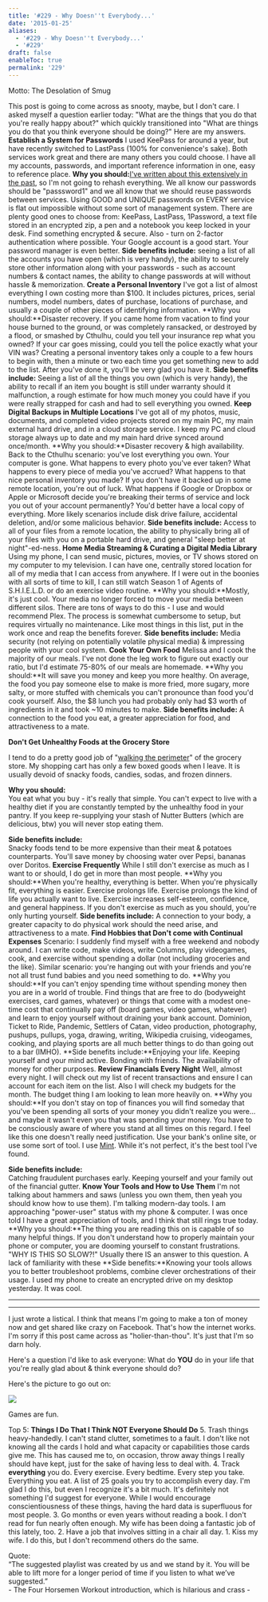 ```yaml
---
title: '#229 - Why Doesn''t Everybody...'
date: '2015-01-25'
aliases:
  - '#229 - Why Doesn''t Everybody...'
  - '#229'
draft: false
enableToc: true
permalink: '229'
---
```


Motto: The Desolation of Smug

  
This post is going to come across as snooty, maybe, but I don't care. I asked myself a question earlier today: "What are the things that you do that you're really happy about?" which quickly transitioned into "What are things you do that you think everyone should be doing?" Here are my answers. **Establish a System for Passwords** I used KeePass for around a year, but have recently switched to LastPass (100% for convenience's sake). Both services work great and there are many others you could choose. I have all my accounts, passwords, and important reference information in one, easy to reference place. **Why you should:**[I've written about this extensively in the past](http://aarongilly.blogspot.com/2014/04/167-feature-password-security.html), so I'm not going to rehash everything. We all know our passwords should be "passsword1" and we all know that we should reuse passwords between services. Using GOOD and UNIQUE passwords on EVERY service is flat out impossible without some sort of management system. There are plenty good ones to choose from: KeePass, LastPass, 1Password, a text file stored in an encrypted zip, a pen and a notebook you keep locked in your desk. Find something encrypted & secure. Also - turn on 2-factor authentication where possible. Your Google account is a good start. Your password manager is even better. **Side benefits include:** seeing a list of all the accounts you have open (which is very handy), the ability to securely store other information along with your passwords - such as account numbers & contact names, the ability to change passwords at will without hassle & memorization. **Create a Personal Inventory** I've got a list of almost everything I own costing more than $100\. It includes pictures, prices, serial numbers, model numbers, dates of purchase, locations of purchase, and usually a couple of other pieces of identifying information. **Why you should:**Disaster recovery. If you came home from vacation to find your house burned to the ground, or was completely ransacked, or destroyed by a flood, or smashed by Cthulhu, could you tell your insurance rep what you owned? If your car goes missing, could you tell the police exactly what your VIN was? Creating a personal inventory takes only a couple to a few hours to begin with, then a minute or two each time you get something new to add to the list. After you've done it, you'll be very glad you have it. **Side benefits include:** Seeing a list of all the things you own (which is very handy), the ability to recall if an item you bought is still under warranty should it malfunction, a rough estimate for how much money you could have if you were really strapped for cash and had to sell everything you owned. **Keep Digital Backups in Multiple Locations** I've got all of my photos, music, documents, and completed video projects stored on my main PC, my main external hard drive, and in a cloud storage service. I keep my PC and cloud storage always up to date and my main hard drive synced around once/month. **Why you should:**Disaster recovery & high availability. Back to the Cthulhu scenario: you've lost everything you own. Your computer is gone. What happens to every photo you've ever taken? What happens to every piece of media you've accrued? What happens to that nice personal inventory you made? If you don't have it backed up in some remote location, you're out of luck. What happens if Google or Dropbox or Apple or Microsoft decide you're breaking their terms of service and lock you out of your account permanently? You'd better have a local copy of everything. More likely scenarios include disk drive failure, accidental deletion, and/or some malicious behavior. **Side benefits include:** Access to all of your files from a remote location, the ability to physically bring all of your files with you on a portable hard drive, and general "sleep better at night"-ed-ness. **Home Media Streaming & Curating a Digital Media Library** Using my phone, I can send music, pictures, movies, or TV shows stored on my computer to my television. I can have one, centrally stored location for all of my media that I can access from anywhere. If I were out in the boonies with all sorts of time to kill, I can still watch Season 1 of Agents of S.H.I.E.L.D. or do an exercise video routine. **Why you should:**Mostly, it's just cool. Your media no longer forced to move your media between different silos. There are tons of ways to do this - I use and would recommend Plex. The process is somewhat cumbersome to setup, but requires virtually no maintenance. Like most things in this list, put in the work once and reap the benefits forever. **Side benefits include:** Media security (not relying on potentially volatile physical media) & impressing people with your cool system. **Cook Your Own Food** Melissa and I cook the majority of our meals. I've not done the leg work to figure out exactly our ratio, but I'd estimate 75-80% of our meals are homemade. **Why you should:**It will save you money and keep you more healthy. On average, the food you pay someone else to make is more fried, more sugary, more salty, or more stuffed with chemicals you can't pronounce than food you'd cook yourself. Also, the $8 lunch you had probably only had $3 worth of ingredients in it and took \~10 minutes to make. **Side benefits include:** A connection to the food you eat, a greater appreciation for food, and attractiveness to a mate.  
  
**Don't Get Unhealthy Foods at the Grocery Store**  
  
I tend to do a pretty good job of "[walking the perimeter](http://www.mayoclinic.org/healthy-living/nutrition-and-healthy-eating/in-depth/health-tip/art-20048842)" of the grocery store. My shopping cart has only a few boxed goods when I leave. It is usually devoid of snacky foods, candies, sodas, and frozen dinners.  
  
**Why you should:**  
You eat what you buy - it's really that simple. You can't expect to live with a healthy diet if you are constantly tempted by the unhealthy food in your pantry. If you keep re-supplying your stash of Nutter Butters (which are delicious, btw) you will never stop eating them.   
  
**Side benefits include:**  
Snacky foods tend to be more expensive than their meat & potatoes counterparts. You'll save money by choosing water over Pepsi, bananas over Doritos. **Exercise Frequently** While I still don't exercise as much as I want to or should, I do get in more than most people. **Why you should:**When you're healthy, everything is better. When you're physically fit, everything is easier. Exercise prolongs life. Exercise prolongs the kind of life you actually want to live. Exercise increases self-esteem, confidence, and general happiness. If you don't exercise as much as you should, you're only hurting yourself. **Side benefits include:** A connection to your body, a greater capacity to do physical work should the need arise, and attractiveness to a mate. **Find Hobbies that Don't come with Continual Expenses** Scenario: I suddenly find myself with a free weekend and nobody around. I can write code, make videos, write Columns, play videogames, cook, and exercise without spending a dollar (not including groceries and the like). Similar scenario: you're hanging out with your friends and you're not all trust fund babies and you need something to do. **Why you should:**If you can't enjoy spending time without spending money then you are in a world of trouble. Find things that are free to do (bodyweight exercises, card games, whatever) or things that come with a modest one-time cost that continually pay off (board games, video games, whatever) and learn to enjoy yourself without draining your bank account. Dominion, Ticket to Ride, Pandemic, Settlers of Catan, video production, photography, pushups, pullups, yoga, drawing, writing, Wikipedia cruising, videogames, cooking, and playing sports are all much better things to do than going out to a bar (IMHO). **Side benefits include:**Enjoying your life. Keeping yourself and your mind active. Bonding with friends. The availability of money for other purposes. **Review Financials Every Night** Well, almost every night. I will check out my list of recent transactions and ensure I can account for each item on the list. Also I will check my budgets for the month. The budget thing I am looking to lean more heavily on. **Why you should:**If you don't stay on top of finances you will find someday that you've been spending all sorts of your money you didn't realize you were... and maybe it wasn't even you that was spending your money. You have to be consciously aware of where you stand at all times on this regard. I feel like this one doesn't really need justification. Use your bank's online site, or use some sort of tool. I use [Mint](https://www.mint.com/). While it's not perfect, it's the best tool I've found.  
  
**Side benefits include:**  
Catching fraudulent purchases early. Keeping yourself and your family out of the financial gutter. **Know Your Tools and How to Use Them** I'm not talking about hammers and saws (unless you own them, then yeah you should know how to use them). I'm talking modern-day tools. I am approaching "power-user" status with my phone & computer. I was once told I have a great appreciation of tools, and I think that still rings true today. **Why you should:**The thing you are reading this on is capable of so many helpful things. If you don't understand how to properly maintain your phone or computer, you are dooming yourself to constant frustrations. "WHY IS THIS SO SLOW?!" Usually there IS an answer to this question. A lack of familiarity with these **Side benefits:**Knowing your tools allows you to better troubleshoot problems, combine clever orchestrations of their usage. I used my phone to create an encrypted drive on my desktop yesterday. It was cool.  
  
---
------------------------------  
  
I just wrote a listical. I think that means I'm going to make a ton of money now and get shared like crazy on Facebook. That's how the internet works. I'm sorry if this post came across as "holier-than-thou". It's just that I'm so darn holy.  
  
Here's a question I'd like to ask everyone: What do **YOU** do in your life that you're really glad about & think everyone should do?  
  
Here's the picture to go out on:

  
[![](assets/229-1.jpg)](http://2.bp.blogspot.com/-Xo2RHzALsnI/VMUcVRWAHCI/AAAAAAABl0M/uQmBglTE53A/s1600/IMG%5F20150123%5F221251.jpg)

Games are fun.  
  
Top 5: **Things I Do That I Think NOT Everyone Should Do** 5\. Trash things heavy-handedly. I can't stand clutter, sometimes to a fault. I don't like not knowing all the cards I hold and what capacity or capabilities those cards give me. This has caused me to, on occasion, throw away things I really should have kept, just for the sake of having less to deal with. 4\. Track **everything** you do. Every exercise. Every bedtime. Every step you take. Everything you eat. A list of 25 goals you try to accomplish every day. I'm glad I do this, but even I recognize it's a bit much. It's definitely not something I'd suggest for everyone. While I would encourage conscientiousness of these things, having the hard data is superfluous for most people. 3\. Go months or even years without reading a book. I don't read for fun nearly often enough. My wife has been doing a fantastic job of this lately, too. 2\. Have a job that involves sitting in a chair all day. 1\. Kiss my wife. I do this, but I don't recommend others do the same.

  
Quote:   
“The suggested playlist was created by us and we stand by it. You will be able to lift more for a longer period of time if you listen to what we’ve suggested.”  
\- The Four Horsemen Workout introduction, which is hilarious and crass -
